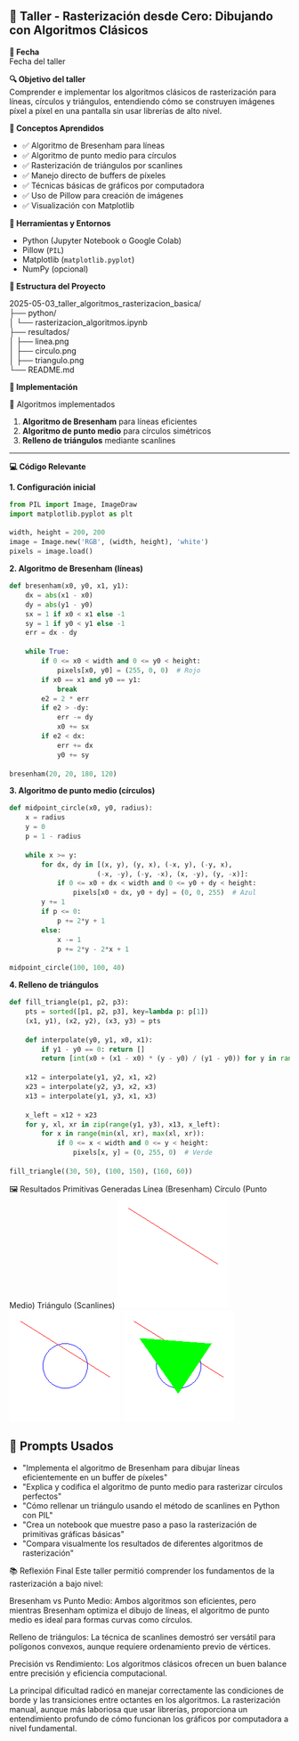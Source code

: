 ## 🧪 Taller - Rasterización desde Cero: Dibujando con Algoritmos Clásicos

**📅 Fecha**  
Fecha del taller

**🔍 Objetivo del taller**  
Comprender e implementar los algoritmos clásicos de rasterización para líneas, círculos y triángulos, entendiendo cómo se construyen imágenes píxel a píxel en una pantalla sin usar librerías de alto nivel.

**🧠 Conceptos Aprendidos**
* ✅ Algoritmo de Bresenham para líneas
* ✅ Algoritmo de punto medio para círculos
* ✅ Rasterización de triángulos por scanlines
* ✅ Manejo directo de buffers de píxeles
* ✅ Técnicas básicas de gráficos por computadora
* ✅ Uso de Pillow para creación de imágenes
* ✅ Visualización con Matplotlib

**🔧 Herramientas y Entornos**
* Python (Jupyter Notebook o Google Colab)
* Pillow (`PIL`)
* Matplotlib (`matplotlib.pyplot`)
* NumPy (opcional)

**📁 Estructura del Proyecto**

2025-05-03_taller_algoritmos_rasterizacion_basica/<br>
├── python/<br>
│ └── rasterizacion_algoritmos.ipynb<br>
├── resultados/<br>
│ ├── linea.png<br>
│ ├── circulo.png<br>
│ ├── triangulo.png<br>
└── README.md<br>



**🧪 Implementación**

🔹 Algoritmos implementados

1. **Algoritmo de Bresenham** para líneas eficientes
2. **Algoritmo de punto medio** para círculos simétricos
3. **Relleno de triángulos** mediante scanlines

---

**💻 Código Relevante**

**1. Configuración inicial**
```python
from PIL import Image, ImageDraw
import matplotlib.pyplot as plt

width, height = 200, 200
image = Image.new('RGB', (width, height), 'white')
pixels = image.load()
```
**2. Algoritmo de Bresenham (líneas)**
```python
def bresenham(x0, y0, x1, y1):
    dx = abs(x1 - x0)
    dy = abs(y1 - y0)
    sx = 1 if x0 < x1 else -1
    sy = 1 if y0 < y1 else -1
    err = dx - dy

    while True:
        if 0 <= x0 < width and 0 <= y0 < height:
            pixels[x0, y0] = (255, 0, 0)  # Rojo
        if x0 == x1 and y0 == y1:
            break
        e2 = 2 * err
        if e2 > -dy:
            err -= dy
            x0 += sx
        if e2 < dx:
            err += dx
            y0 += sy

bresenham(20, 20, 180, 120)
```

**3. Algoritmo de punto medio (círculos)**

```python
def midpoint_circle(x0, y0, radius):
    x = radius
    y = 0
    p = 1 - radius

    while x >= y:
        for dx, dy in [(x, y), (y, x), (-x, y), (-y, x), 
                      (-x, -y), (-y, -x), (x, -y), (y, -x)]:
            if 0 <= x0 + dx < width and 0 <= y0 + dy < height:
                pixels[x0 + dx, y0 + dy] = (0, 0, 255)  # Azul
        y += 1
        if p <= 0:
            p += 2*y + 1
        else:
            x -= 1
            p += 2*y - 2*x + 1

midpoint_circle(100, 100, 40)
```

**4. Relleno de triángulos**

```python
def fill_triangle(p1, p2, p3):
    pts = sorted([p1, p2, p3], key=lambda p: p[1])
    (x1, y1), (x2, y2), (x3, y3) = pts

    def interpolate(y0, y1, x0, x1):
        if y1 - y0 == 0: return []
        return [int(x0 + (x1 - x0) * (y - y0) / (y1 - y0)) for y in range(y0, y1)]

    x12 = interpolate(y1, y2, x1, x2)
    x23 = interpolate(y2, y3, x2, x3)
    x13 = interpolate(y1, y3, x1, x3)

    x_left = x12 + x23
    for y, xl, xr in zip(range(y1, y3), x13, x_left):
        for x in range(min(xl, xr), max(xl, xr)):
            if 0 <= x < width and 0 <= y < height:
                pixels[x, y] = (0, 255, 0)  # Verde

fill_triangle((30, 50), (100, 150), (160, 60))
```


🖼️ Resultados
Primitivas Generadas
Línea (Bresenham)	Círculo (Punto Medio)	Triángulo (Scanlines)
<img src="resultados/linea.png" width="200">	
<img src="resultados/circulo.png" width="200">
<img src="resultados/triangulo.png" width="200">


## 🧩 Prompts Usados

* "Implementa el algoritmo de Bresenham para dibujar líneas eficientemente en un buffer de píxeles"
* "Explica y codifica el algoritmo de punto medio para rasterizar círculos perfectos"
* "Cómo rellenar un triángulo usando el método de scanlines en Python con PIL"
* "Crea un notebook que muestre paso a paso la rasterización de primitivas gráficas básicas"
* "Compara visualmente los resultados de diferentes algoritmos de rasterización"


📚 Reflexión Final
Este taller permitió comprender los fundamentos de la rasterización a bajo nivel:

Bresenham vs Punto Medio: Ambos algoritmos son eficientes, pero mientras Bresenham optimiza el dibujo de líneas, el algoritmo de punto medio es ideal para formas curvas como círculos.

Relleno de triángulos: La técnica de scanlines demostró ser versátil para polígonos convexos, aunque requiere ordenamiento previo de vértices.

Precisión vs Rendimiento: Los algoritmos clásicos ofrecen un buen balance entre precisión y eficiencia computacional.

La principal dificultad radicó en manejar correctamente las condiciones de borde y las transiciones entre octantes en los algoritmos. La rasterización manual, aunque más laboriosa que usar librerías, proporciona un entendimiento profundo de cómo funcionan los gráficos por computadora a nivel fundamental.